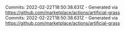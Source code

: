 Commits: 2022-02-22T18:50:38.631Z - Generated via https://github.com/marketplace/actions/artificial-grass
<br>
Commits: 2022-02-22T18:50:38.631Z - Generated via https://github.com/marketplace/actions/artificial-grass
<br>
